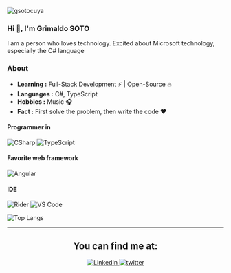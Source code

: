 <p align="left"> <img src="https://komarev.com/ghpvc/?username=gsotocuya&label=Profile%20views&color=0e75b6&style=flat" alt="gsotocuya" /> </p>

### Hi 👋, I'm Grimaldo SOTO

<p align="left">I am a person who loves technology. Excited about Microsoft technology, especially the C# language</p>

### About

-  **Learning :** Full-Stack Development :zap: | Open-Source :fire:    
-  **Languages :** C#, TypeScript
-  **Hobbies :** Music :headphones:
-  **Fact :** First solve the problem, then write the code :heart:

#### Programmer in 
![CSharp](https://img.shields.io/badge/C%23-239120?style=for-the-badge&logo=c-sharp&logoColor=white)
![TypeScript](https://img.shields.io/badge/TypeScript-007ACC?style=for-the-badge&logo=typescript&logoColor=white)

#### Favorite web framework
![Angular](https://img.shields.io/badge/Angular-DD0031?style=for-the-badge&logo=angular&logoColor=white)

#### IDE
![Rider](https://img.shields.io/badge/Rider-000000?style=for-the-badge&logo=Rider&logoColor=white)
![VS Code](https://img.shields.io/badge/VSCode-0078D4?style=for-the-badge&logo=visual%20studio%20code&logoColor=white)

<!-- <img src="https://github-readme-stats.vercel.app/api?username=gsotocuya&show_icons=true&locale=en" alt="gsotocuya" /> -->
<!-- <img src="https://github-readme-streak-stats.herokuapp.com/?user=gsotocuya&" alt="gsotocuya" /> -->

![Top Langs](https://github-readme-stats-green-pi.vercel.app/api/top-langs/?username=gsotocuya&hide=TeX&layout=compact&count-private=true)


--------

<h2 align="center">You can find me at:</h2> 
<p align="center">
<a href="https://www.linkedin.com/in/gsotocuya/" target="_blank">
<img alt="LinkedIn" src="https://img.shields.io/badge/linkedin%20-%230077B5.svg?&style=for-the-badge&logo=linkedin&logoColor=white"/>
</a>
<a href="https://twitter.com/gsotocuya" target="_blank">
<img src=https://img.shields.io/badge/twitter-%2300acee.svg?&style=for-the-badge&logo=twitter&logoColor=white alt=twitter style="margin-bottom: 5px;" />
</a>
</p> 

